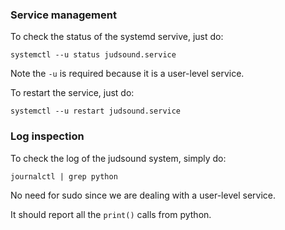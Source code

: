 ### Service management

To check the status of the systemd servive, just do:

```
systemctl --u status judsound.service
```

Note the `-u` is required because it is a user-level service.

To restart the service, just do:

```
systemctl --u restart judsound.service
```


### Log inspection

To check the log of the judsound system, simply do:

```
journalctl | grep python
```

No need for sudo since we are dealing with a user-level service.

It should report all the `print()` calls from python.
